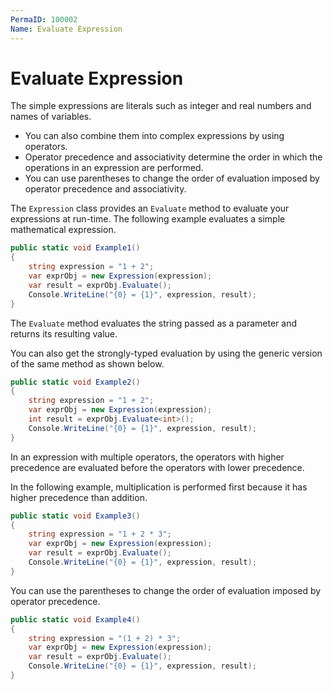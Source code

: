 ```yaml
---
PermaID: 100002
Name: Evaluate Expression
---
```


# Evaluate Expression

The simple expressions are literals such as integer and real numbers and names of variables. 

 - You can also combine them into complex expressions by using operators. 
 - Operator precedence and associativity determine the order in which the operations in an expression are performed. 
 - You can use parentheses to change the order of evaluation imposed by operator precedence and associativity.

The `Expression` class provides an `Evaluate` method to evaluate your expressions at run-time. The following example evaluates a simple mathematical expression.

```csharp
public static void Example1()
{
    string expression = "1 + 2";
    var exprObj = new Expression(expression);
    var result = exprObj.Evaluate();
    Console.WriteLine("{0} = {1}", expression, result);
}
```

The `Evaluate` method evaluates the string passed as a parameter and returns its resulting value. 

You can also get the strongly-typed evaluation by using the generic version of the same method as shown below.

```csharp
public static void Example2()
{
    string expression = "1 + 2";
    var exprObj = new Expression(expression);
    int result = exprObj.Evaluate<int>();
    Console.WriteLine("{0} = {1}", expression, result);
}
```

In an expression with multiple operators, the operators with higher precedence are evaluated before the operators with lower precedence. 

In the following example, multiplication is performed first because it has higher precedence than addition.

```csharp
public static void Example3()
{
    string expression = "1 + 2 * 3";
    var exprObj = new Expression(expression);
    var result = exprObj.Evaluate();
    Console.WriteLine("{0} = {1}", expression, result);
}
```

You can use the parentheses to change the order of evaluation imposed by operator precedence.

```csharp
public static void Example4()
{
    string expression = "(1 + 2) * 3";
    var exprObj = new Expression(expression);
    var result = exprObj.Evaluate();
    Console.WriteLine("{0} = {1}", expression, result);
}
```
